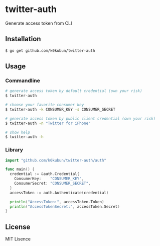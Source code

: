 # twitter-auth

Generate access token from CLI

## Installation

```bash
$ go get github.com/k0kubun/twitter-auth
```

## Usage

### Commandline

```bash
# generate access token by default credential (own your risk)
$ twitter-auth

# choose your favorite consumer key
$ twitter-auth -k CONSUMER_KEY -s CONSUMER_SECRET

# generate access token by public client credential (own your risk)
$ twitter-auth -n "Twitter for iPhone"

# show help
$ twitter-auth -h
```

### Library

```go
import "github.com/k0kubun/twitter-auth/auth"

func main() {
  credential := &auth.Credential{
    ConsumerKey:    "CONSUMER_KEY",
    ConsumerSecret: "CONSUMER_SECRET",
  }
  accessToken := auth.Authenticate(credential)

  println("AccessToken:", accessToken.Token)
  println("AccessTokenSecret:", accessToken.Secret)
}
```

## License

MIT Lisence
